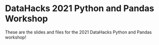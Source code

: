 # DataHacks 2021 Python and Pandas Workshop
These are the slides and files for the 2021 DataHacks Python and Pandas workshop!
